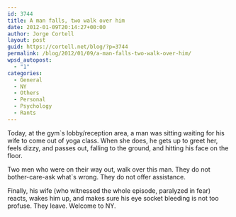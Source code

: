 ```yaml
---
id: 3744
title: A man falls, two walk over him
date: 2012-01-09T20:14:27+00:00
author: Jorge Cortell
layout: post
guid: https://cortell.net/blog/?p=3744
permalink: /blog/2012/01/09/a-man-falls-two-walk-over-him/
wpsd_autopost:
  - "1"
categories:
  - General
  - NY
  - Others
  - Personal
  - Psychology
  - Rants
---
```

Today, at the gym`s lobby/reception area, a man was sitting waiting for his wife to come out of yoga class. When she does, he gets up to greet her, feels dizzy, and passes out, falling to the ground, and hitting his face on the floor.

Two men who were on their way out, walk over this man. They do not bother-care-ask what`s wrong. They do not offer assistance.

Finally, his wife (who witnessed the whole episode, paralyzed in fear) reacts, wakes him up, and makes sure his eye socket bleeding is not too profuse. They leave. Welcome to NY.